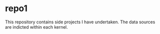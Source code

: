 # repo1

This repository contains side projects I have undertaken. The data sources are indicted within each kernel. 
